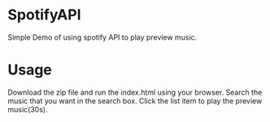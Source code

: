 # SpotifyAPI
Simple Demo of using spotify API to play preview music.

# Usage 
Download the zip file and run the index.html using your browser.
Search the music that you want in the search box.
Click the list item to play the preview music(30s).

